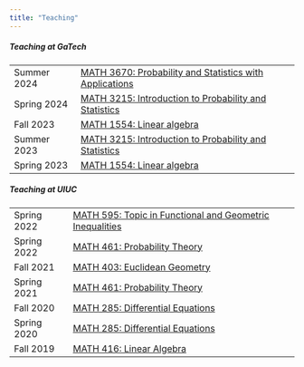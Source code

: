 ```yaml
---
title: "Teaching"
---
```


##### Teaching at GaTech
|             |                                                                          |
| ---         | ---                                                                      |
| Summer 2024 | [MATH 3670: Probability and Statistics with Applications](math3670-sm24) |
| Spring 2024 | [MATH 3215: Introduction to Probability and Statistics](math3215-s24)    |
| Fall 2023   | [MATH 1554: Linear algebra](math1554-f23)                                |
| Summer 2023 | [MATH 3215: Introduction to Probability and Statistics](math3215-sm23)   |
| Spring 2023 | [MATH 1554: Linear algebra](math1554-s23)                                |

##### Teaching at UIUC

|             |                                                                              |
| ---         | ---                                                                          |
| Spring 2022 | [MATH 595: Topic in Functional and Geometric Inequalities](math595-s22-uiuc) |
| Spring 2022 | [MATH 461: Probability Theory](math461-s22-uiuc)                             |
| Fall 2021   | [MATH 403: Euclidean Geometry](math403-f21-uiuc)                             |
| Spring 2021 | [MATH 461: Probability Theory](math461-s21-uiuc)                             |
| Fall 2020   | [MATH 285: Differential Equations](math285-f20-uiuc)                         |
| Spring 2020 | [MATH 285: Differential Equations](math285-s20-uiuc)                         |
| Fall 2019   | [MATH 416: Linear Algebra](math416-f19-uiuc)                                 |


